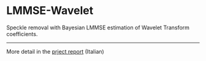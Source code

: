 # LMMSE-Wavelet
Speckle removal with Bayesian LMMSE estimation of Wavelet Transform coefficients.

---

More detail in the [prject report](https://github.com/LucaAngioloni/LMMSE-Wavelet/raw/master/Relazione.pdf) (Italian)
